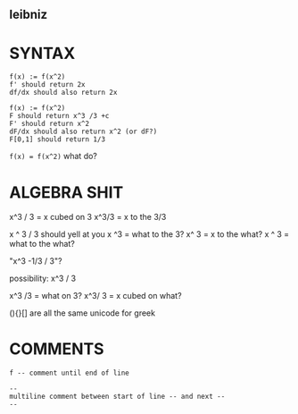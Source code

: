 ## leibniz

# SYNTAX
```
f(x) := f(x^2)
f' should return 2x
df/dx should also return 2x

f(x) := f(x^2)
F should return x^3 /3 +c
F' should return x^2
dF/dx should also return x^2 (or dF?)
F[0,1] should return 1/3 
```
```f(x) = f(x^2)``` what do?

# ALGEBRA SHIT
x^3 / 3 = x cubed on 3
x^3/3 = x to the 3/3

x ^ 3 / 3 should yell at you
x ^3 = what to the 3?
x^ 3 = x to the what?
x ^ 3 = what to the what?

"x^3 -1/3 / 3"?

possibility: 
x^3 /
      3

x^3 /3 = what on 3?
x^3/ 3 = x cubed on what?

(){}[] are all the same
unicode for greek

# COMMENTS
```
f -- comment until end of line

--
multiline comment between start of line -- and next --
--
```
